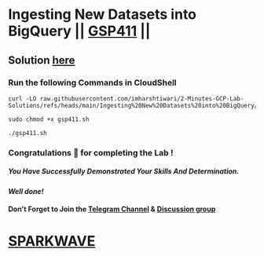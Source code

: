# Ingesting New Datasets into BigQuery || [GSP411](https://www.cloudskillsboost.google/focuses/3692?parent=catalog) ||

## Solution [here](https://youtu.be/V3k49HjBpKM)

### Run the following Commands in CloudShell

```
curl -LO raw.githubusercontent.com/imharshtiwari/2-Minutes-GCP-Lab-Solutions/refs/heads/main/Ingesting%20New%20Datasets%20into%20BigQuery/gsp411.sh

sudo chmod +x gsp411.sh

./gsp411.sh
```

### Congratulations 🎉 for completing the Lab !

##### *You Have Successfully Demonstrated Your Skills And Determination.*

#### *Well done!*

#### Don't Forget to Join the [Telegram Channel](https://t.me/sparkwave.01) & [Discussion group](https://t.me/sparkwave.01chats)

# [SPARKWAVE](https://www.youtube.com/@sparkwave.01)
